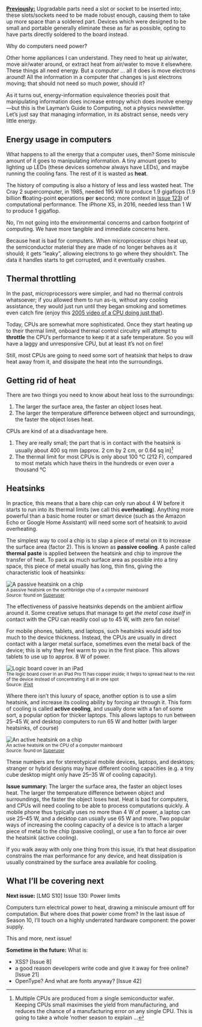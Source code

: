 [**Previously:**](https://buttondown.email/laymansguide/archive/) Upgradable parts need a slot or socket to be inserted into; these slots/sockets need to be made robust enough, causing them to take up more space than a soldered part. Devices which were designed to be small and portable generally eliminate these as far as possible, opting to have parts directly soldered to the board instead.

Why do computers need power?

Other home appliances I can understand. They need to heat up air/water, move air/water around, or extract heat from air/water to move it elsewhere. These things all need energy. But a computer … all it does is move electrons around! All the information in a computer that changes is just electrons moving; that should not need so much power, should it?

As it turns out, energy-information equivalence theories posit that manipulating information does increase entropy which does involve energy—but this is the Layman’s Guide to Computing, not a physics newsletter. Let’s just say that managing information, in its abstract sense, needs very little energy.

## Energy usage in computers

What happens to all the energy that a computer uses, then? Some miniscule amount of it goes to manipulating information. A tiny amount goes to lighting up LEDs (these devices somehow always have LEDs), and maybe running the cooling fans. The rest of it is wasted as **heat**.

The history of computing is also a history of less and less wasted heat. The Cray 2 supercomputer, in 1985, needed 195 kW to produce 1.9 gigaflops (1.9 billion **fl**oating-point **o**perations **p**er **s**econd; more context in [Issue 123](https://buttondown.email/laymansguide/archive/lmg-s10-issue-123-graphics-cards-the-pixel-factory/)) of computational performance. The iPhone XS, in 2016, needed less than 1 W to produce 1 gigaflop.

No, I’m not going into the environmental concerns and carbon footprint of computing. We have more tangible and immediate concerns here.

Because heat is bad for computers. When microprocessor chips heat up, the semiconductor material they are made of no longer behaves as it should; it gets “leaky”, allowing electrons to go where they shouldn’t. The data it handles starts to get corrupted, and it eventually crashes.

## Thermal throttling

In the past, microprocessors were simpler, and had no thermal controls whatsoever; if you allowed them to run as-is, without any cooling assistance, they would just run until they began smoking and sometimes even catch fire (enjoy this [2005 video of a CPU doing just that](https://www.youtube.com/watch?v=Xf0VuRG7MN4&t=99s)).

Today, CPUs are somewhat more sophisticated. Once they start heating up to their thermal limit, onboard thermal control circuitry will attempt to **throttle** the CPU’s performance to keep it at a safe temperature. So you will have a laggy and unresponsive CPU, but at least it’s not on fire!

Still, most CPUs are going to need some sort of heatsink that helps to draw heat away from it, and dissipate the heat into the surroundings.

## Getting rid of heat

There are two things you need to know about heat loss to the surroundings:

1. The larger the surface area, the faster an object loses heat.
2. The larger the temperature difference between object and surroundings, the faster the object loses heat.

CPUs are kind of at a disadvantage here.

1. They are really small; the part that is in contact with the heatsink is usually about 400 sq mm (approx. 2 cm by 2 cm, or 0.64 sq in)[^1]
2. The thermal limit for most CPUs is only about 100 °C (212 F), compared to most metals which have theirs in the hundreds or even over a thousand °C

[^1]: Multiple CPUs are produced from a single semiconductor wafer. Keeping CPUs small maximises the yield from manufacturing, and reduces the chance of a manufacturing error on any single CPU. This is going to take a whole ’nother season to explain …

## Heatsinks

In practice, this means that a bare chip can only run about 4 W before it starts to run into its thermal limits (we call this **overheating**). Anything more powerful than a basic home router or smart device (such as the Amazon Echo or Google Home Assistant) will need some sort of heatsink to avoid overheating.

The simplest way to cool a chip is to slap a piece of metal on it to increase the surface area (factor 2). This is known as **passive cooling**. A paste called **thermal paste** is applied between the heatsink and chip to improve the transfer of heat. To pack as much surface area as possible into a tiny space, this piece of metal usually has long, thin fins, giving the characteristic look of heatsinks:

![A passive heatsink on a chip](https://raw.githubusercontent.com/ngjunsiang/laymansguide/release/season10/issue129/issue129_01.jpg)<br />
<small>A passive heatsink on the northbridge chip of a computer mainboard<br />Source: found on [Superuser](https://superuser.com/questions/1043094/difference-between-active-and-passive-heatsink)</small>

The effectiveness of passive heatsinks depends on the ambient airflow around it. Some creative setups that manage to get *the metal case itself* in contact with the CPU can readily cool up to 45 W, with zero fan noise!

For mobile phones, tablets, and laptops, such heatsinks would add too much to the device thickness. Instead, the CPUs are usually in direct contact with a larger metal surface, sometimes even the metal back of the device; this is why they feel warm to you in the first place. This allows tablets to use up to approx. 8 W of power.

![Logic board cover in an iPad](https://raw.githubusercontent.com/ngjunsiang/laymansguide/release/season10/issue129/issue129_02.jpg)<br />
<small>The logic board cover in an iPad Pro 11 has copper inside; it helps to spread heat to the rest of the device instead of concentrating it all in one spot<br />Source: [iFixit](https://www.ifixit.com/Teardown/iPad+Pro+11-Inch+Teardown/115457)</small>

Where there isn’t this luxury of space, another option is to use a slim heatsink, and increase its cooling ability by forcing air through it. This form of cooling is called **active cooling**, and usually done with a fan of some sort, a popular option for thicker laptops. This allows laptops to run between 25–45 W, and desktop computers to run 65 W and hotter (with larger heatsinks, of course)

![An active heatsink on a chip](https://raw.githubusercontent.com/ngjunsiang/laymansguide/release/season10/issue129/issue129_03.jpg)<br />
<small>An active heatsink on the CPU of a computer mainboard<br />Source: found on [Superuser](https://superuser.com/questions/1043094/difference-between-active-and-passive-heatsink)</small>

These numbers are for stereotypical mobile devices, laptops, and desktops; stranger or hybrid designs may have different cooling capacities (e.g. a tiny cube desktop might only have 25–35 W of cooling capacity).

**Issue summary:** The larger the surface area, the faster an object loses heat. The larger the temperature difference between object and surroundings, the faster the object loses heat. Heat is bad for computers, and CPUs will need cooling to be able to process computations quickly. A mobile phone thus typically uses no more than 4 W of power, a laptop can use 25–45 W, and a desktop can usually use 65 W and more. Two popular ways of increasing the cooling capacity of a device is to attach a larger piece of metal to the chip (passive cooling), or use a fan to force air over the heatsink (active cooling).

If you walk away with only one thing from this issue, it’s that heat dissipation constrains the max performance for any device, and heat dissipation is usually constrained by the surface area available for cooling.

## What I’ll be covering next

**Next issue:** [LMG S10] Issue 130: Power limits

Computers turn electrical power to heat, drawing a miniscule amount off for computation. But where does that power come from? In the last issue of Season 10, I’ll touch on a highly underrated hardware component: the power supply.

This and more, next issue!

**Sometime in the future:** What is:

- XSS? [Issue 8]
- a good reason developers write code and give it away for free online? [Issue 21]
- OpenType? And what are fonts anyway? [Issue 42]
